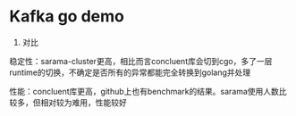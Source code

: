 # Kafka go demo

1. 对比

稳定性：sarama-cluster更高，相比而言concluent库会切到cgo，多了一层runtime的切换，不确定是否所有的异常都能完全转换到golang并处理

性能：concluent库更高，github上也有benchmark的结果。sarama使用人数比较多，但相对较为难用，性能较好

